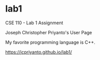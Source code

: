 # lab1
CSE 110 - Lab 1 Assignment

Joseph Christopher Priyanto's User Page

My favorite programming language is C++.

https://jcpriyanto.github.io/lab1/